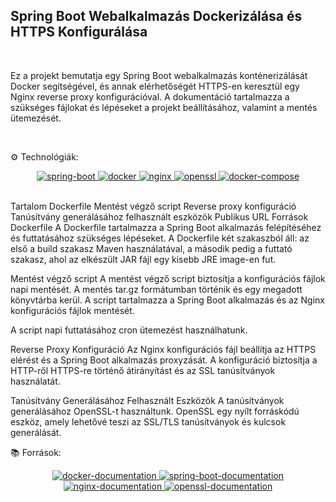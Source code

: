 ## Spring Boot Webalkalmazás Dockerizálása és HTTPS Konfigurálása

<br />

Ez a projekt bemutatja egy Spring Boot webalkalmazás konténerizálását Docker segítségével, és annak elérhetőségét HTTPS-en keresztül egy Nginx reverse proxy konfigurációval. A dokumentáció tartalmazza a szükséges fájlokat és lépéseket a projekt beállításához, valamint a mentés ütemezését.

<br />

<a name="tech-stack">⚙️ Technológiák: </a>
<div align="center"> <a href="https://spring.io/projects/spring-boot" target="_blank"> <img src="https://img.shields.io/badge/-Spring_Boot-black?style=for-the-badge&logoColor=white&logo=springboot&color=6DB33F" alt="spring-boot" /> </a> <a href="https://www.docker.com/" target="_blank"> <img src="https://img.shields.io/badge/-Docker-black?style=for-the-badge&logoColor=white&logo=docker&color=2496ED" alt="docker" /> </a> <a href="https://www.nginx.com/" target="_blank"> <img src="https://img.shields.io/badge/-Nginx-black?style=for-the-badge&logoColor=white&logo=nginx&color=009639" alt="nginx" /> </a> <a href="https://www.openssl.org/" target="_blank"> <img src="https://img.shields.io/badge/-OpenSSL-black?style=for-the-badge&logoColor=white&logo=openssl&color=F4B931" alt="openssl" /> </a> <a href="https://docs.docker.com/compose/" target="_blank"> <img src="https://img.shields.io/badge/-Docker_Compose-black?style=for-the-badge&logoColor=white&logo=docker&color=black" alt="docker-compose" /> </a> </div>

<br />

Tartalom
Dockerfile
Mentést végző script
Reverse proxy konfiguráció
Tanúsítvány generálásához felhasznált eszközök
Publikus URL
Források
Dockerfile
A Dockerfile tartalmazza a Spring Boot alkalmazás felépítéséhez és futtatásához szükséges lépéseket. A Dockerfile két szakaszból áll: az első a build szakasz Maven használatával, a második pedig a futtató szakasz, ahol az elkészült JAR fájl egy kisebb JRE image-en fut.

Mentést végző script
A mentést végző script biztosítja a konfigurációs fájlok napi mentését. A mentés tar.gz formátumban történik és egy megadott könyvtárba kerül. A script tartalmazza a Spring Boot alkalmazás és az Nginx konfigurációs fájlok mentését.

A script napi futtatásához cron ütemezést használhatunk.

Reverse Proxy Konfiguráció
Az Nginx konfigurációs fájl beállítja az HTTPS elérést és a Spring Boot alkalmazás proxyzását. A konfiguráció biztosítja a HTTP-ről HTTPS-re történő átirányítást és az SSL tanúsítványok használatát.

Tanúsítvány Generálásához Felhasznált Eszközök
A tanúsítványok generálásához OpenSSL-t használtunk. OpenSSL egy nyílt forráskódú eszköz, amely lehetővé teszi az SSL/TLS tanúsítványok és kulcsok generálását.

<a name="tech-docs">📚 Források: </a>
<div align="center"> <a href="https://docs.docker.com/" target="_blank"> <img src="https://img.shields.io/badge/-Docker_Documentation-black?style=for-the-badge&logoColor=white&logo=docker&color=2496ED" alt="docker-documentation" /> </a> <a href="https://spring.io/projects/spring-boot" target="_blank"> <img src="https://img.shields.io/badge/-Spring_Boot_Documentation-black?style=for-the-badge&logoColor=white&logo=springboot&color=6DB33F" alt="spring-boot-documentation" /> </a> <a href="https://nginx.org/en/docs/" target="_blank"> <img src="https://img.shields.io/badge/-Nginx_Documentation-black?style=for-the-badge&logoColor=white&logo=nginx&color=009639" alt="nginx-documentation" /> </a> <a href="https://www.openssl.org/docs/" target="_blank"> <img src="https://img.shields.io/badge/-OpenSSL_Documentation-black?style=for-the-badge&logoColor=white&logo=openssl&color=F4B931" alt="openssl-documentation" /> </a> </div>
